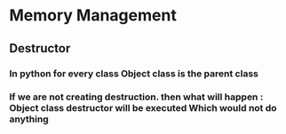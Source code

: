 # Memory Management
## Destructor
### In python for every class Object class is the parent class
### If we are not creating destruction. then what will happen : Object class destructor will be executed Which would not do anything
